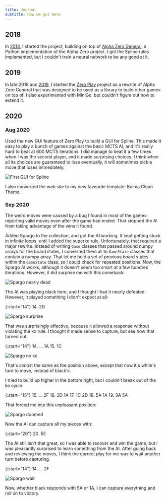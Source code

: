 ```yaml
---
title: Journal
subtitle: How we got here
---
```


## 2018
In [2018], I started the project, building on top of [Alpha Zero General], a
Python implementation of the Alpha Zero project. I got the Spline rules
implemented, but I couldn't train a neural network to be any good at it.

[2018]: 2018.md
[Alpha Zero General]: https://github.com/suragnair/alpha-zero-general

## 2019
In late 2018 and [2019], I started the [Zero Play] project as a rewrite of Alpha
Zero General that was designed to be used as a library to build other games on
top of. I also experimented with MiniGo, but couldn't figure out how to extend
it.

[2019]: 2019.md
[Zero Play]: https://donkirkby.github.io/zero-play/

## 2020
### Aug 2020
Used the new GUI feature of Zero Play to build a GUI for Spline. This made it
easy to play a bunch of games against the basic MCTS AI, and it's really hard to
beat at 600 MCTS iterations. I did manage to beat it a few times when I was the
second player, and it made surprising choices. I think when all its choices are
guaranteed to lose eventually, it will sometimes pick a move that loses
immediately. 

![First GUI for Spline]

I also converted the web site to my new favourite template: Bulma Clean Theme.

[First GUI for Spline]: 2020/first_spline_gui.png

### Sep 2020
The weird moves were caused by a bug I found in most of the games: reporting
valid moves even after the game had ended. That stopped the AI from taking
advantage of the wins it found.

Added Spargo to the collection, and got the AI working. It kept getting stuck in
infinite loops, until I added the superko rule. Unfortunately, that required a
major rewrite. Instead of writing `Game` classes that passed around numpy arrays
for the board states, I converted them all to `GameState` classes that contain a
numpy array. That let me hold a set of previous board states within the
`GameState` class, so I could check for repeated positions. Now, the Spargo AI
works, although it doesn't seem too smart at a few hundred iterations. However,
it did surprise me with this comeback:

![Spargo nearly dead]

The AI was playing black here, and I thought I had it nearly defeated. However,
it played something I didn't expect at all:

{:start="14"}
14. 2D

![Spargo surprise]

That was surprisingly effective, because it allowed a response without violating
the ko rule. I thought it made sense to capture, but see how that turned out:

{:start="14"}
14. ... 1A
15. 1C

![Spargo no ko]

That's almost the same as the position above, except that now it's white's turn
to move, instead of black's.

I tried to build up higher in the bottom right, but I couldn't break out of the
ko cycle.

{:start="15"}
15. ... 2F
16. 2D 1A
17. 1C 2D
18. 5A 1A
19. 3A 5A

That forced me into this unpleasant position:

![Spargo doomed]

Now the AI can capture all my pieces with:

{:start="20"}
20. 5E

The AI still isn't that great, so I was able to recover and win the game, but I
was pleasantly surprised to learn something from the AI. After going back and
reviewing the moves, I think the correct play for me was to wait another turn
before capturing.

{:start="14"}
14. ... 2F

![Spargo wait]

Now, whether black responds with 5A or 1A, I can capture everything and roll on
to victory.

[Spargo nearly dead]: 2020/spargo-nearly-dead.png
[Spargo surprise]: 2020/spargo-surprise.png
[Spargo no ko]: 2020/spargo-no-ko.png
[Spargo doomed]: 2020/spargo-doomed.png
[Spargo wait]: 2020/spargo-wait.png